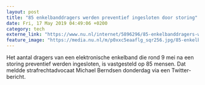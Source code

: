 ```yaml
---
layout: post
title: "85 enkelbanddragers werden preventief ingesloten door storing"
date: Fri, 17 May 2019 04:49:06 +0200
category: tech
externe_link: "https://www.nu.nl/internet/5896296/85-enkelbanddragers-werden-preventief-ingesloten-door-storing.html"
feature_image: "https://media.nu.nl/m/p0xxc5eaaflg_sqr256.jpg/85-enkelbanddragers-werden-preventief-ingesloten-door-storing.jpg"
---
```


Het aantal dragers van een elektronische enkelband die rond 9 mei na een storing preventief werden ingesloten, is vastgesteld op 85 mensen. Dat meldde strafrechtadvocaat Michael Berndsen donderdag via een Twitter-bericht.
